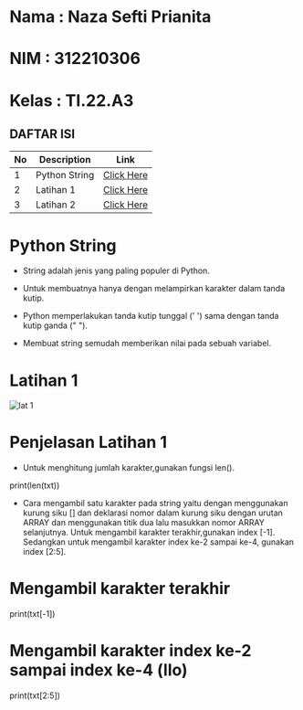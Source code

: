 # Nama : Naza Sefti Prianita

# NIM : 312210306

# Kelas : TI.22.A3

## DAFTAR ISI <br>
| No | Description | Link |
|-----|------|-----|
|1|Python String|[Click Here](#Python-String)|
|2|Latihan 1|[Click Here](#Latihan1)|
|3|Latihan 2|[Click Here](#Latihan2)|

# Python String

- String adalah jenis yang paling populer di Python.

- Untuk membuatnya hanya dengan melampirkan karakter dalam tanda kutip.

- Python memperlakukan tanda kutip tunggal (' ') sama dengan tanda kutip ganda (" ").

- Membuat string semudah memberikan nilai pada sebuah variabel.

# Latihan 1

![lat 1](https://user-images.githubusercontent.com/115772516/212949618-31078bda-1278-4f71-821c-675177896b69.jpeg)

# Penjelasan Latihan 1

- Untuk menghitung jumlah karakter,gunakan fungsi len().

print(len(txt))

- Cara mengambil satu karakter pada string yaitu dengan menggunakan kurung siku [] dan deklarasi nomor dalam kurung siku dengan urutan ARRAY dan menggunakan titik dua lalu masukkan nomor ARRAY selanjutnya. Untuk mengambil karakter terakhir,gunakan index [-1]. Sedangkan untuk mengambil karakter index ke-2 sampai ke-4, gunakan index [2:5].

# Mengambil karakter terakhir
print(txt[-1])
# Mengambil karakter index ke-2 sampai index ke-4 (llo)
print(txt[2:5])

